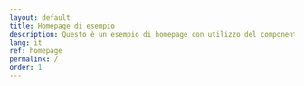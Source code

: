 ```yaml
---
layout: default
title: Homepage di esempio
description: Questo è un esempio di homepage con utilizzo del componente "hero"
lang: it
ref: homepage
permalink: /
order: 1
---
```



